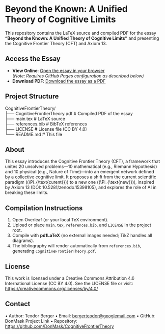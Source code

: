 # Beyond the Known: A Unified Theory of Cognitive Limits

This repository contains the LaTeX source and compiled PDF for the essay **“Beyond the Known: A Unified Theory of Cognitive Limits”** and presenting the Cognitive Frontier Theory (CFT) and Axiom 13.

## Access the Essay

- **View Online**: [Open the essay in your browser](https://donmask.github.io/CognitiveFrontierTheory/)  
  *(Note: Requires GitHub Pages configuration as described below)*
- **Download PDF**: [Download the essay as a PDF](https://raw.githubusercontent.com/DonMask/CognitiveFrontierTheory/main/CognitiveFrontierTheory.pdf)

## Project Structure

CognitiveFrontierTheory/  
├── CognitiveFrontierTheory.pdf  # Compiled PDF of the essay  
├── main.tex                    # LaTeX source  
├── references.bib              # BibTeX references  
├── LICENSE                     # License file (CC BY 4.0)  
└── README.md                   # This file  

## About

This essay introduces the Cognitive Frontier Theory (CFT), a framework that unites 20 unsolved problems—10 mathematical (e.g., Riemann Hypothesis) and 10 physical (e.g., Nature of Time)—into an emergent network defined by a collective cognitive limit. It proposes a shift from the current scientific paradigm (\(\Pi_{\text{curent}}\)) to a new one (\(\Pi_{\text{new}}\)), inspired by Axiom 13 (DOI: 10.5281/zenodo.15398105), and explores the role of AI in breaking these limits.

## Compilation Instructions

1. Open Overleaf (or your local TeX environment).
2. Upload or place `main.tex`, `references.bib`, and `LICENSE` in the project root.
3. Compile with **pdfLaTeX** (no external images needed; TikZ handles all diagrams).
4. The bibliography will render automatically from `references.bib`, generating `CognitiveFrontierTheory.pdf`.

## License
This work is licensed under a Creative Commons Attribution 4.0 International License (CC BY 4.0).
See the LICENSE file or visit: https://creativecommons.org/licenses/by/4.0/

## Contact
•  Author: Teodor Berger
•  Email: bergerteodor@googlemail.com
•  GitHub: DonMask
Project Link
•  Repository: https://github.com/DonMask/CognitiveFrontierTheory
